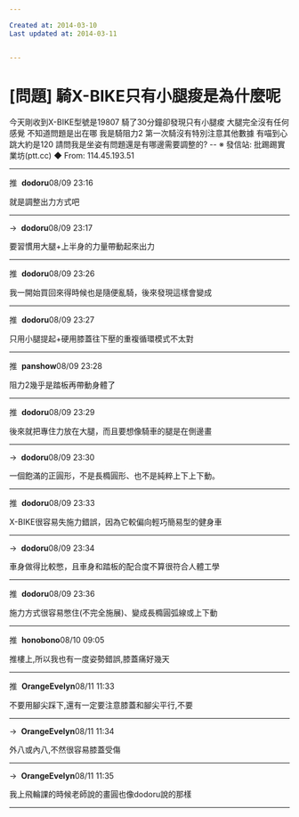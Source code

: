 ```yaml
---

Created at: 2014-03-10
Last updated at: 2014-03-11


---
```


# [問題] 騎X-BIKE只有小腿痠是為什麼呢


今天剛收到X-BIKE型號是19807
騎了30分鐘卻發現只有小腿痠
大腿完全沒有任何感覺
不知道問題是出在哪
我是騎阻力2
第一次騎沒有特別注意其他數據
有喵到心跳大約是120
請問我是坐姿有問題還是有哪邊需要調整的?
\--
※ 發信站: 批踢踢實業坊(ptt.cc)
◆ From: 114.45.193.51

* * *

推  **dodoru**08/09 23:16

就是調整出力方式吧

* * *

→  **dodoru**08/09 23:17

要習慣用大腿+上半身的力量帶動起來出力

* * *

推  **dodoru**08/09 23:26

我一開始買回來得時候也是隨便亂騎，後來發現這樣會變成

* * *

推  **dodoru**08/09 23:27

只用小腿提起+硬用膝蓋往下壓的重複循環模式不太對

* * *

推  **panshow**08/09 23:28

阻力2幾乎是踏板再帶動身體了

* * *

推  **dodoru**08/09 23:29

後來就把專住力放在大腿，而且要想像騎車的腿是在側邊畫

* * *

→  **dodoru**08/09 23:30

一個飽滿的正圓形，不是長橢圓形、也不是純粹上下上下動。

* * *

推  **dodoru**08/09 23:33

X-BIKE很容易失施力錯誤，因為它較偏向輕巧簡易型的健身車

* * *

→  **dodoru**08/09 23:34

車身做得比較憋，且車身和踏板的配合度不算很符合人體工學

* * *

推  **dodoru**08/09 23:36

施力方式很容易憋住(不完全施展)、變成長橢圓弧線或上下動

* * *

推  **honobono**08/10 09:05

推樓上,所以我也有一度姿勢錯誤,膝蓋痛好幾天

* * *

推  **OrangeEvelyn**08/11 11:33

不要用腳尖踩下,還有一定要注意膝蓋和腳尖平行,不要

* * *

→  **OrangeEvelyn**08/11 11:34

外八或內八,不然很容易膝蓋受傷

* * *

→  **OrangeEvelyn**08/11 11:35

我上飛輪課的時候老師說的畫圓也像dodoru說的那樣

* * *


